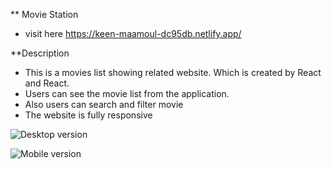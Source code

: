 ** Movie Station

 * visit here https://keen-maamoul-dc95db.netlify.app/

 **Description
  * This is a movies list showing related website. Which is created by React and React.
  * Users can see the movie list from the application.
  * Also users can search and filter movie
  * The website is fully responsive

  ![Desktop version](https://i.ibb.co/rZW4311/Screenshot-2022-04-18-at-05-06-13-React-App.png)

  ![Mobile version](https://i.ibb.co/SRz2yLL/Screenshot-2022-04-18-at-05-08-16-React-App.png)

 
